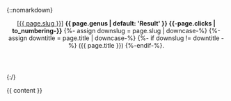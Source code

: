 <section>

{::nomarkdown}

<header class="inline" id="{{ page.slug }}">
  <a class="slug" href="{{ page.url | relative_url }}">[{{ page.slug }}]</a>
  <strong>{{ page.genus | default: 'Result' }} <span class="numbering">{{-page.clicks | to_numbering-}}</span></strong>
  {%- assign downslug = page.slug | downcase-%}
  {%- assign downtitle = page.title | downcase-%}
  {%- if downslug != downtitle -%}
  ({{ page.title }})
  {%-endif-%}.
</header>

{:/}

{{ content }}

</section>

